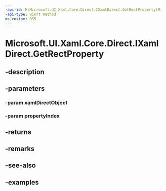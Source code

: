 ```yaml
---
-api-id: M:Microsoft.UI.Xaml.Core.Direct.IXamlDirect.GetRectProperty(Microsoft.UI.Xaml.Core.Direct.XamlDirectObject,Microsoft.UI.Xaml.Core.Direct.XamlPropertyIndex)
-api-type: winrt method
ms.custom: RS5
---
```


<!-- Method syntax.
public Rect IXamlDirect.GetRectProperty(XamlDirectObject xamlDirectObject, XamlPropertyIndex propertyIndex)
-->

# Microsoft.UI.Xaml.Core.Direct.IXamlDirect.GetRectProperty

## -description

## -parameters
### -param xamlDirectObject

### -param propertyIndex

## -returns

## -remarks

## -see-also

## -examples

